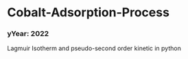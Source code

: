 # Cobalt-Adsorption-Process
### yYear: 2022
Lagmuir Isotherm and pseudo-second order kinetic in python

